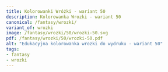 ```yaml
---
title: Kolorowanki Wróżki - wariant 50
description: Kolorowanka Wrozki - wariant 50
canonical: /fantasy/wrozki/
variant_of: wrozki
image: /fantasy/wrozki/50/wrozki-50.svg
pdf: /fantasy/wrozki/50/wrozki-50.pdf
alt: "Edukacyjna kolorowanka wrozki do wydruku - wariant 50"
tags:
- fantasy
- wrozki
---
```

